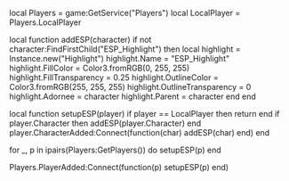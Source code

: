 local Players = game:GetService("Players")
local LocalPlayer = Players.LocalPlayer

local function addESP(character)
    if not character:FindFirstChild("ESP_Highlight") then
        local highlight = Instance.new("Highlight")
        highlight.Name = "ESP_Highlight"
        highlight.FillColor = Color3.fromRGB(0, 255, 255)  
        highlight.FillTransparency = 0.25
        highlight.OutlineColor = Color3.fromRGB(255, 255, 255)
        highlight.OutlineTransparency = 0
        highlight.Adornee = character
        highlight.Parent = character
    end
end

local function setupESP(player)
    if player == LocalPlayer then return end
    if player.Character then
        addESP(player.Character)
    end
    player.CharacterAdded:Connect(function(char)
        addESP(char)
    end)
end


for _, p in ipairs(Players:GetPlayers()) do
    setupESP(p)
end


Players.PlayerAdded:Connect(function(p)
    setupESP(p)
end)
